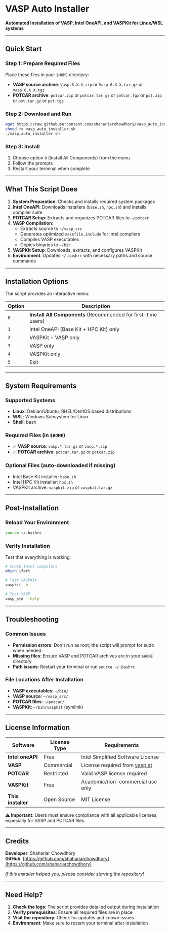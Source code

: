 # VASP Auto Installer

**Automated installation of VASP, Intel OneAPI, and VASPKit for Linux/WSL systems**

---

## Quick Start

### Step 1: Prepare Required Files
Place these files in your `$HOME` directory:
- **VASP source archive**: `Vasp.6.X.X.zip` or `Vasp.6.X.X.tar.gz` or `Vasp.6.X.X.tgz`
- **POTCAR archive**: `potcar.zip` or `potcar.tar.gz` or `potcar.tgz` or `pot.zip` or `pot.tar.gz` or `pot.tgz`

### Step 2: Download and Run
```bash
wget https://raw.githubusercontent.com/shahariarchowdhory/vasp_auto_installer/refs/heads/main/vasp_auto_installer.sh -O vasp_auto_installer.sh
chmod +x vasp_auto_installer.sh
./vasp_auto_installer.sh
```

### Step 3: Install
1. Choose option `0` (Install All Components) from the menu
2. Follow the prompts
3. Restart your terminal when complete

---

## What This Script Does
1. **System Preparation**: Checks and installs required system packages
2. **Intel OneAPI**: Downloads installers (`base.sh`, `hpc.sh`) and installs compiler suite
3. **POTCAR Setup**: Extracts and organizes POTCAR files to `~/potcar`
4. **VASP Compilation**: 
   - Extracts source to `~/vasp_src`
   - Generates optimized `makefile.include` for Intel compilers
   - Compiles VASP executables
   - Copies binaries to `~/bin`
5. **VASPKit Setup**: Downloads, extracts, and configures VASPKit
6. **Environment**: Updates `~/.bashrc` with necessary paths and source commands

---

## Installation Options

The script provides an interactive menu:

| Option | Description |
|--------|-------------|
| `0` | **Install All Components** (Recommended for first-time users) |
| `1` | Intel OneAPI (Base Kit + HPC Kit) only |
| `2` | VASPKit + VASP only |
| `3` | VASP only |
| `4` | VASPKit only |
| `5` | Exit |

---

## System Requirements

### Supported Systems
- **Linux**: Debian/Ubuntu, RHEL/CentOS based distributions
- **WSL**: Windows Subsystem for Linux
- **Shell**: bash

### Required Files (in `$HOME`)
- ✅ **VASP source**: `vasp.*.tar.gz` or `vasp.*.zip`
- ✅ **POTCAR archive**: `potcar.tar.gz` or `potcar.zip`

### Optional Files (auto-downloaded if missing)
- Intel Base Kit installer: `base.sh`
- Intel HPC Kit installer: `hpc.sh`
- VASPKit archive: `vaspkit.zip` or `vaspkit.tar.gz`

---

## Post-Installation

### Reload Your Environment
```bash
source ~/.bashrc
```

### Verify Installation
Test that everything is working:

```bash
# Check Intel compilers
which ifort

# Test VASPKit
vaspkit -h

# Test VASP
vasp_std --help
```

---

## Troubleshooting

### Common Issues
- **Permission errors**: Don't run as root; the script will prompt for sudo when needed
- **Missing files**: Ensure VASP and POTCAR archives are in your `$HOME` directory
- **Path issues**: Restart your terminal or run `source ~/.bashrc`

### File Locations After Installation
- **VASP executables**: `~/bin/`
- **VASP source**: `~/vasp_src/`
- **POTCAR files**: `~/potcar/`
- **VASPKit**: `~/bin/vaspkit` (symlink)

---

## License Information

| Software | License Type | Requirements |
|----------|--------------|--------------|
| **Intel oneAPI** | Free | Intel Simplified Software License |
| **VASP** | Commercial | License required from [vasp.at](https://www.vasp.at/) |
| **POTCAR** | Restricted | Valid VASP license required |
| **VASPKit** | Free | Academic/non-commercial use only |
| **This installer** | Open Source | MIT License |

**⚠️ Important**: Users must ensure compliance with all applicable licenses, especially for VASP and POTCAR files.

---

## Credits

**Developer**: Shahariar Chowdhory  
**GitHub**: [https://github.com/shahariarchowdhory](https://github.com/shahariarchowdhory)

*If this installer helped you, please consider starring the repository!*

---

## Need Help?

1. **Check the logs**: The script provides detailed output during installation
2. **Verify prerequisites**: Ensure all required files are in place
3. **Visit the repository**: Check for updates and known issues
4. **Environment**: Make sure to restart your terminal after installation
